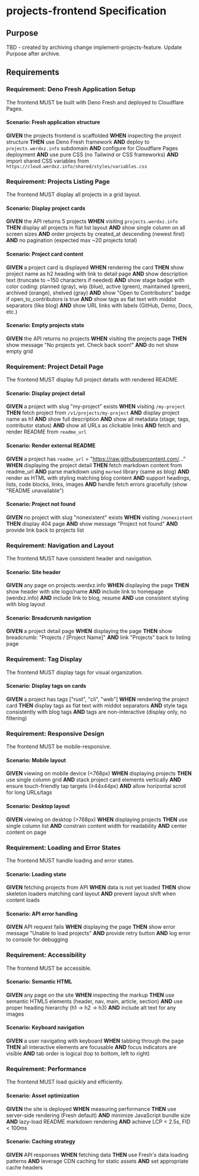 # projects-frontend Specification

## Purpose
TBD - created by archiving change implement-projects-feature. Update Purpose after archive.
## Requirements
### Requirement: Deno Fresh Application Setup
The frontend MUST be built with Deno Fresh and deployed to Cloudflare Pages.

#### Scenario: Fresh application structure
**GIVEN** the projects frontend is scaffolded
**WHEN** inspecting the project structure
**THEN** use Deno Fresh framework
**AND** deploy to `projects.werdxz.info` subdomain
**AND** configure for Cloudflare Pages deployment
**AND** use pure CSS (no Tailwind or CSS frameworks)
**AND** import shared CSS variables from `https://cloud.werdxz.info/shared/styles/variables.css`

### Requirement: Projects Listing Page
The frontend MUST display all projects in a grid layout.

#### Scenario: Display project cards
**GIVEN** the API returns 5 projects
**WHEN** visiting `projects.werdxz.info`
**THEN** display all projects in flat list layout
**AND** show single column on all screen sizes
**AND** order projects by created_at descending (newest first)
**AND** no pagination (expected max ~20 projects total)

#### Scenario: Project card content
**GIVEN** a project card is displayed
**WHEN** rendering the card
**THEN** show project name as h2 heading with link to detail page
**AND** show description text (truncate to ~150 characters if needed)
**AND** show stage badge with color coding: planned (gray), wip (blue), active (green), maintained (green), archived (orange), shelved (gray)
**AND** show "Open to Contributors" badge if open_to_contributors is true
**AND** show tags as flat text with middot separators (like blog)
**AND** show URL links with labels (GitHub, Demo, Docs, etc.)

#### Scenario: Empty projects state
**GIVEN** the API returns no projects
**WHEN** visiting the projects page
**THEN** show message "No projects yet. Check back soon!"
**AND** do not show empty grid

### Requirement: Project Detail Page
The frontend MUST display full project details with rendered README.

#### Scenario: Display project detail
**GIVEN** a project with slug "my-project" exists
**WHEN** visiting `/my-project`
**THEN** fetch project from `/v1/projects/my-project`
**AND** display project name as h1
**AND** show full description
**AND** show all metadata (stage, tags, contributor status)
**AND** show all URLs as clickable links
**AND** fetch and render README from `readme_url`

#### Scenario: Render external README
**GIVEN** a project has `readme_url` = "https://raw.githubusercontent.com/..."
**WHEN** displaying the project detail
**THEN** fetch markdown content from readme_url
**AND** parse markdown using `marked` library (same as blog)
**AND** render as HTML with styling matching blog content
**AND** support headings, lists, code blocks, links, images
**AND** handle fetch errors gracefully (show "README unavailable")

#### Scenario: Project not found
**GIVEN** no project with slug "nonexistent" exists
**WHEN** visiting `/nonexistent`
**THEN** display 404 page
**AND** show message "Project not found"
**AND** provide link back to projects list

### Requirement: Navigation and Layout
The frontend MUST have consistent header and navigation.

#### Scenario: Site header
**GIVEN** any page on projects.werdxz.info
**WHEN** displaying the page
**THEN** show header with site logo/name
**AND** include link to homepage (werdxz.info)
**AND** include link to blog, resume
**AND** use consistent styling with blog layout

#### Scenario: Breadcrumb navigation
**GIVEN** a project detail page
**WHEN** displaying the page
**THEN** show breadcrumb: "Projects / [Project Name]"
**AND** link "Projects" back to listing page

### Requirement: Tag Display
The frontend MUST display tags for visual organization.

#### Scenario: Display tags on cards
**GIVEN** a project has tags ["rust", "cli", "web"]
**WHEN** rendering the project card
**THEN** display tags as flat text with middot separators
**AND** style tags consistently with blog tags
**AND** tags are non-interactive (display only, no filtering)

### Requirement: Responsive Design
The frontend MUST be mobile-responsive.

#### Scenario: Mobile layout
**GIVEN** viewing on mobile device (<768px)
**WHEN** displaying projects
**THEN** use single column grid
**AND** stack project card elements vertically
**AND** ensure touch-friendly tap targets (≥44x44px)
**AND** allow horizontal scroll for long URLs/tags

#### Scenario: Desktop layout
**GIVEN** viewing on desktop (>768px)
**WHEN** displaying projects
**THEN** use single column list
**AND** constrain content width for readability
**AND** center content on page

### Requirement: Loading and Error States
The frontend MUST handle loading and error states.

#### Scenario: Loading state
**GIVEN** fetching projects from API
**WHEN** data is not yet loaded
**THEN** show skeleton loaders matching card layout
**AND** prevent layout shift when content loads

#### Scenario: API error handling
**GIVEN** API request fails
**WHEN** displaying the page
**THEN** show error message "Unable to load projects"
**AND** provide retry button
**AND** log error to console for debugging

### Requirement: Accessibility
The frontend MUST be accessible.

#### Scenario: Semantic HTML
**GIVEN** any page on the site
**WHEN** inspecting the markup
**THEN** use semantic HTML5 elements (header, nav, main, article, section)
**AND** use proper heading hierarchy (h1 → h2 → h3)
**AND** include alt text for any images

#### Scenario: Keyboard navigation
**GIVEN** a user navigating with keyboard
**WHEN** tabbing through the page
**THEN** all interactive elements are focusable
**AND** focus indicators are visible
**AND** tab order is logical (top to bottom, left to right)

### Requirement: Performance
The frontend MUST load quickly and efficiently.

#### Scenario: Asset optimization
**GIVEN** the site is deployed
**WHEN** measuring performance
**THEN** use server-side rendering (Fresh default)
**AND** minimize JavaScript bundle size
**AND** lazy-load README markdown rendering
**AND** achieve LCP < 2.5s, FID < 100ms

#### Scenario: Caching strategy
**GIVEN** API responses
**WHEN** fetching data
**THEN** use Fresh's data loading patterns
**AND** leverage CDN caching for static assets
**AND** set appropriate cache headers

